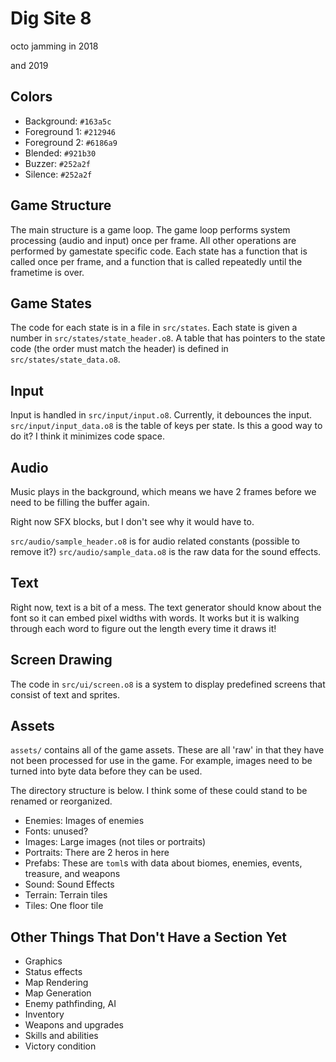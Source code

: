 # Dig Site 8
octo jamming in 2018

and 2019

## Colors
- Background: `#163a5c`
- Foreground 1: `#212946`
- Foreground 2: `#6186a9`
- Blended: `#921b30`
- Buzzer: `#252a2f`
- Silence: `#252a2f`


## Game Structure
The main structure is a game loop. The game loop performs system processing (audio and input)
once per frame. All other operations are performed by gamestate specific code. Each state has
a function that is called once per frame, and a function that is called repeatedly until
the frametime is over.

## Game States
The code for each state is in a file in `src/states`. Each state is given a number in
`src/states/state_header.o8`. A table that has pointers to the state code (the order must match the header) is
defined in `src/states/state_data.o8`.

## Input
Input is handled in `src/input/input.o8`. Currently, it debounces the input.
`src/input/input_data.o8` is the table of keys per state. Is this a good way to do
it? I think it minimizes code space.

## Audio
Music plays in the background, which means we have 2 frames before we need to be
filling the buffer again.

Right now SFX blocks, but I don't see why it would have to.

`src/audio/sample_header.o8` is for audio related constants (possible to remove it?)
`src/audio/sample_data.o8` is the raw data for the sound effects.


## Text
Right now, text is a bit of a mess. The text generator should know about the font
so it can embed pixel widths with words. It works but it is walking through each
word to figure out the length every time it draws it!

## Screen Drawing
The code in `src/ui/screen.o8` is a system to display predefined screens that
consist of text and sprites.




## Assets
`assets/` contains all of the game assets. These are all 'raw' in that they have
not been processed for use in the game. For example, images need to be turned
into byte data before they can be used.

The directory structure is below. I think some of these could stand to be renamed
or reorganized.

- Enemies: Images of enemies
- Fonts: unused?
- Images: Large images (not tiles or portraits)
- Portraits: There are 2 heros in here
- Prefabs: These are `toml`s with data about biomes, enemies, events, treasure, and weapons
- Sound: Sound Effects
- Terrain: Terrain tiles
- Tiles: One floor tile

## Other Things That Don't Have a Section Yet
- Graphics
- Status effects
- Map Rendering
- Map Generation
- Enemy pathfinding, AI
- Inventory
- Weapons and upgrades
- Skills and abilities
- Victory condition
